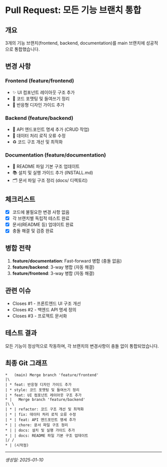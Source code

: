# Pull Request: 모든 기능 브랜치 통합

## 개요
3개의 기능 브랜치(frontend, backend, documentation)를 main 브랜치에 성공적으로 통합했습니다.

## 변경 사항

### Frontend (feature/frontend)
- ✨ UI 컴포넌트 레이아웃 구조 추가
- 🎨 코드 포맷팅 및 들여쓰기 정리
- 📱 반응형 디자인 가이드 추가

### Backend (feature/backend)  
- 🚀 API 엔드포인트 명세 추가 (CRUD 작업)
- 🐛 데이터 처리 로직 오류 수정
- ♻️ 코드 구조 개선 및 최적화

### Documentation (feature/documentation)
- 📝 README 파일 기본 구조 업데이트
- 📚 설치 및 실행 가이드 추가 (INSTALL.md)
- 🗂️ 문서 파일 구조 정리 (docs/ 디렉토리)

## 체크리스트
- [x] 코드에 불필요한 변경 사항 없음
- [x] 각 브랜치별 독립적 테스트 완료
- [x] 문서(README 등) 업데이트 완료
- [x] 충돌 해결 및 검증 완료

## 병합 전략
1. **feature/documentation**: Fast-forward 병합 (충돌 없음)
2. **feature/backend**: 3-way 병합 (자동 해결)
3. **feature/frontend**: 3-way 병합 (자동 해결)

## 관련 이슈
- Closes #1 - 프론트엔드 UI 구조 개선
- Closes #2 - 백엔드 API 명세 정의
- Closes #3 - 프로젝트 문서화

## 테스트 결과
모든 기능이 정상적으로 작동하며, 각 브랜치의 변경사항이 충돌 없이 통합되었습니다.

## 최종 Git 그래프
```
*   (main) Merge branch 'feature/frontend'
|\  
| * feat: 반응형 디자인 가이드 추가
| * style: 코드 포맷팅 및 들여쓰기 정리
| * feat: UI 컴포넌트 레이아웃 구조 추가
* |   Merge branch 'feature/backend'
|\ \  
| * | refactor: 코드 구조 개선 및 최적화
| * | fix: 데이터 처리 로직 오류 수정
| * | feat: API 엔드포인트 명세 추가
* | | chore: 문서 파일 구조 정리
* | | docs: 설치 및 실행 가이드 추가
* | | docs: README 파일 기본 구조 업데이트
|/ /
* | (시작점)
```

---
*생성일: 2025-01-10*